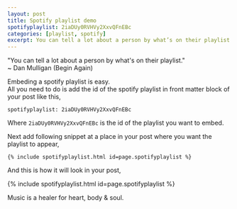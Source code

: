 ```yaml
---
layout: post
title: Spotify playlist demo
spotifyplaylist: 2iaDUy0RVHVy2XxvQFnEBc
categories: [playlist, spotify]
excerpt: You can tell a lot about a person by what’s on their playlist.
---
```


"You can tell a lot about a person by what's on their playlist."  
~ Dan Mulligan (Begin Again)  

Embeding a spotify playlist is easy.  
All you need to do is add the id of the spotify playlist in front matter block of your post like this,  
```
spotifyplaylist: 2iaDUy0RVHVy2XxvQFnEBc
```  
Where `2iaDUy0RVHVy2XxvQFnEBc` is the id of the playlist you want to embed.  

Next add following snippet at a place in your post where you want the playlist to appear,  
```
{% include spotifyplaylist.html id=page.spotifyplaylist %}
```  

And this is how it will look in your post,  

{% include spotifyplaylist.html id=page.spotifyplaylist %}  

Music is a healer for heart, body & soul.  
